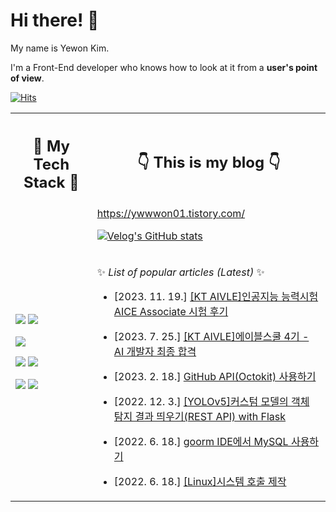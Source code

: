 # Hi there! 👋

My name is Yewon Kim.

I'm a Front-End developer who knows how to look at it from a **user's point of view**.

[![Hits](https://hits.seeyoufarm.com/api/count/incr/badge.svg?url=https%3A%2F%2Fgithub.com%2Fyewon0804%2Fyewon0804&count_bg=%23FF4A9E&title_bg=%23565863&icon=&icon_color=%23E7E7E7&title=hits&edge_flat=false)](https://hits.seeyoufarm.com)

<table>
  <th>
    <h2>👾 My Tech Stack 👾</h2>
  </th>
  <th>
    <h2>👇 This is my blog 👇</h2>
  </th>
  <tr>
    <td rowspan="2">
      
<img src="https://img.shields.io/badge/React-61DAFB?style=flat-square&logo=React&logoColor=black"/></a>
<img src="https://img.shields.io/badge/JavaScript-F7DF1E?style=flat-square&logo=JavaScript&logoColor=black"/></a>

<img src="https://img.shields.io/badge/Python-3766AB?style=flat-square&logo=Python&logoColor=white"/></a>

<img src="https://img.shields.io/badge/Java-CA4626?style=flat-square&logo=Java&logoColor=white"/></a>
<img src="https://img.shields.io/badge/Kotlin-7F52FF?style=flat-square&logo=Kotlin&logoColor=white"/></a>

<img src="https://img.shields.io/badge/Linux-FCC624?style=flat-square&logo=Linux&logoColor=black"/></a>
<img src="https://img.shields.io/badge/MySQL-4479A1?style=flat-square&logo=MySQL&logoColor=white"/></a>
    </td>
    <td>
https://ywwwon01.tistory.com/

[![Velog's GitHub stats](https://velog-readme-stats.vercel.app/api?name=yewon0804)](https://velog.io/@yewon0804)
    </td>
  </tr>
  <tr>
    <td>
      
✨ *List of popular articles (Latest)* ✨
      
- [2023. 11. 19.] [[KT AIVLE]인공지능 능력시험 AICE Associate 시험 후기](https://velog.io/@yewon0804/KT-AIVLE-School인공지능-능력시험-AICE-Associate-시험-후기)
- [2023. 7. 25.] [[KT AIVLE]에이블스쿨 4기 - AI 개발자 최종 합격](https://velog.io/@yewon0804/KT-AIVLE-SchoolKT-에이블스쿨-4기-AI-개발자-트랙-최종-합격)
- [2023. 2. 18.] [GitHub API(Octokit) 사용하기](https://velog.io/@yewon0804/GitHub-APIOctokit-사용하기)
- [2022. 12. 3.] [[YOLOv5]커스텀 모델의 객체 탐지 결과 띄우기(REST API) with Flask](https://velog.io/@yewon0804/YOLOv5커스텀-모델의-객체-탐지-결과-띄우기-with-Flask-REST-API)
- [2022. 6. 18.] [goorm IDE에서 MySQL 사용하기](https://velog.io/@yewon0804/구름-IDE에서-MySQL-사용하기)
- [2022. 6. 18.] [[Linux]시스템 호출 제작](https://velog.io/@yewon0804/시스템-호출-제작)

    </td>
  </tr>
</table>

<!--
**yewon0804/yewon0804** is a ✨ _special_ ✨ repository because its `README.md` (this file) appears on your GitHub profile.

Here are some ideas to get you started:

- 🔭 I’m currently working on ...
- 🌱 I’m currently learning ...
- 👯 I’m looking to collaborate on ...
- 🤔 I’m looking for help with ...
- 💬 Ask me about ...
- 📫 How to reach me: ...
- 😄 Pronouns: ...
- ⚡ Fun fact: ...
-->

<!-- ![yewon0804's github stats](https://github-readme-stats.vercel.app/api?username=yewon0804&show_icons=true&theme=default) -->
<!--  [![trophy](https://github-profile-trophy.vercel.app/?username=yewon0804)](https://github.com/ryo-ma/github-profile-trophy) -->

<!-- <a href="https://github.com/devxb/gitanimals">
  <img
    src="https://render.gitanimals.org/farms/yewon-saurus"
    width="1000"
    height="120"
  />
</a> -->
